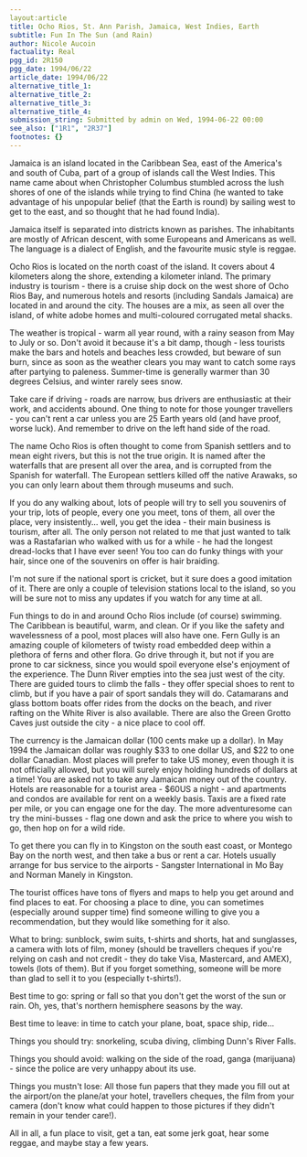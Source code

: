 ```yaml
---
layout:article
title: Ocho Rios, St. Ann Parish, Jamaica, West Indies, Earth
subtitle: Fun In The Sun (and Rain)
author: Nicole Aucoin
factuality: Real
pgg_id: 2R150
pgg_date: 1994/06/22
article_date: 1994/06/22
alternative_title_1: 
alternative_title_2: 
alternative_title_3: 
alternative_title_4: 
submission_string: Submitted by admin on Wed, 1994-06-22 00:00
see_also: ["1R1", "2R37"]
footnotes: {}
---
```

<div>
<p>Jamaica is an island located in the Caribbean Sea, east of the America's and south of Cuba, part of a group of islands call the West Indies. This name came about when Christopher Columbus stumbled across the lush shores of one of the islands while trying to find China (he wanted to take advantage of his unpopular belief (that the Earth is round) by sailing west to get to the east, and so thought that he had found India).</p>
<p>Jamaica itself is separated into districts known as parishes. The inhabitants are mostly of African descent, with some Europeans and Americans as well. The language is a dialect of English, and the favourite music style is reggae.</p>
<p>Ocho Rios is located on the north coast of the island. It covers about 4 kilometers along the shore, extending a kilometer inland. The primary industry is tourism - there is a cruise ship dock on the west shore of Ocho Rios Bay, and numerous hotels and resorts (including Sandals Jamaica) are located in and around the city. The houses are a mix, as seen all over the island, of white adobe homes and multi-coloured corrugated metal shacks.</p>
<p>The weather is tropical - warm all year round, with a rainy season from May to July or so. Don't avoid it because it's a bit damp, though - less tourists make the bars and hotels and beaches less crowded, but beware of sun burn, since as soon as the weather clears you may want to catch some rays after partying to paleness. Summer-time is generally warmer than 30 degrees Celsius, and winter rarely sees snow.</p>
<p>Take care if driving - roads are narrow, bus drivers are enthusiastic at their work, and accidents abound. One thing to note for those younger travellers - you can't rent a car unless you are 25 Earth years old (and have proof, worse luck). And remember to drive on the left hand side of the road.</p>
<p>The name Ocho Rios is often thought to come from Spanish settlers and to mean eight rivers, but this is not the true origin. It is named after the waterfalls that are present all over the area, and is corrupted from the Spanish for waterfall. The European settlers killed off the native Arawaks, so you can only learn about them through museums and such.</p>
<p>If you do any walking about, lots of people will try to sell you souvenirs of your trip, lots of people, every one you meet, tons of them, all over the place, very insistently... well, you get the idea - their main business is tourism, after all. The only person not related to me that just wanted to talk was a Rastafarian who walked with us for a while - he had the longest dread-locks that I have ever seen! You too can do funky things with your hair, since one of the souvenirs on offer is hair braiding.</p>
<p>I'm not sure if the national sport is cricket, but it sure does a good imitation of it. There are only a couple of television stations local to the island, so you will be sure not to miss any updates if you watch for any time at all.</p>
<p>Fun things to do in and around Ocho Rios include (of course) swimming. The Caribbean is beautiful, warm, and clean. Or if you like the safety and wavelessness of a pool, most places will also have one. Fern Gully is an amazing couple of kilometers of twisty road embedded deep within a plethora of ferns and other flora. Go drive through it, but not if you are prone to car sickness, since you would spoil everyone else's enjoyment of the experience. The Dunn River empties into the sea just west of the city. There are guided tours to climb the falls - they offer special shoes to rent to climb, but if you have a pair of sport sandals they will do. Catamarans and glass bottom boats offer rides from the docks on the beach, and river rafting on the White River is also available. There are also the Green Grotto Caves just outside the city - a nice place to cool off.</p>
<p>The currency is the Jamaican dollar (100 cents make up a dollar). In May 1994 the Jamaican dollar was roughly $33 to one dollar US, and $22 to one dollar Canadian. Most places will prefer to take US money, even though it is not officially allowed, but you will surely enjoy holding hundreds of dollars at a time! You are asked not to take any Jamaican money out of the country. Hotels are reasonable for a tourist area - $60US a night - and apartments and condos are available for rent on a weekly basis. Taxis are a fixed rate per mile, or you can engage one for the day. The more adventuresome can try the mini-busses - flag one down and ask the price to where you wish to go, then hop on for a wild ride.</p>
<p>To get there you can fly in to Kingston on the south east coast, or Montego Bay on the north west, and then take a bus or rent a car. Hotels usually arrange for bus service to the airports - Sangster International in Mo Bay and Norman Manely in Kingston.</p>
<p>The tourist offices have tons of flyers and maps to help you get around and find places to eat. For choosing a place to dine, you can sometimes (especially around supper time) find someone willing to give you a recommendation, but they would like something for it also.</p>
<p>What to bring: sunblock, swim suits, t-shirts and shorts, hat and sunglasses, a camera with lots of film, money (should be travellers cheques if you're relying on cash and not credit - they do take Visa, Mastercard, and AMEX), towels (lots of them). But if you forget something, someone will be more than glad to sell it to you (especially t-shirts!).</p>
<p>Best time to go: spring or fall so that you don't get the worst of the sun or rain. Oh, yes, that's northern hemisphere seasons by the way.</p>
<p>Best time to leave: in time to catch your plane, boat, space ship, ride...</p>
<p>Things you should try: snorkeling, scuba diving, climbing Dunn's River Falls.</p>
<p>Things you should avoid: walking on the side of the road, ganga (marijuana) - since the police are very unhappy about its use.</p>
<p>Things you mustn't lose: All those fun papers that they made you fill out at the airport/on the plane/at your hotel, travellers cheques, the film from your camera (don't know what could happen to those pictures if they didn't remain in your tender care!).</p>
<p>All in all, a fun place to visit, get a tan, eat some jerk goat, hear some reggae, and maybe stay a few years.</p>
</div>
